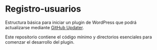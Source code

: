 # Registro-usuarios

Estructura básica para iniciar un plugin de WordPress que podrá actualizarse mediante [GitHub Updater](https://github.com/afragen/github-updater).

Este repositorio contiene el código mínimo y directorios esenciales para comenzar el desarrollo del plugin.
